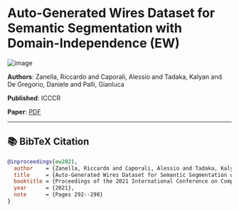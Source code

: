# Auto-Generated Wires Dataset for Semantic Segmentation with Domain-Independence (EW)
![image](https://i.ibb.co/VLz3JHs/Screenshot-2023-09-25-192921.png)

**Authors**: Zanella, Riccardo and Caporali, Alessio and Tadaka, Kalyan and De Gregorio, Daniele and Palli, Gianluca

**Published**: ICCCR

**Paper**: [PDF](https://lar-unibo.github.io/files/publications/Auto-generated_Wires_Dataset_for_Semantic_Segmentation_with_Domain-Independence.pdf)

---

## 📚 BibTeX Citation

```bibtex
@inproceedings{ew2021,
  author    = {Zanella, Riccardo and Caporali, Alessio and Tadaka, Kalyan and De Gregorio, Daniele and Palli, Gianluca},
  title     = {Auto-Generated Wires Dataset for Semantic Segmentation with Domain-Independence},
  booktitle = {Proceedings of the 2021 International Conference on Computer, Control and Robotics (ICCCR)},
  year      = {2021},
  note      = {Pages 292--298}
}
```
